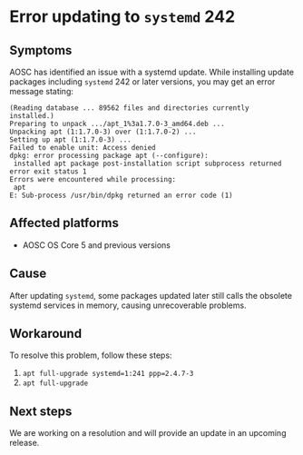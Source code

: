 <!-- TITLE: 00009 Error Updating To Systemd 242 -->
<!-- SUBTITLE: Obsolete systemd services in memory cause problems -->

# Error updating to `systemd` 242

## Symptoms

AOSC has identified an issue with a systemd update. While installing update packages including `systemd` 242 or later versions, you may get an error message stating:

```shell
(Reading database ... 89562 files and directories currently installed.)
Preparing to unpack .../apt_1%3a1.7.0-3_amd64.deb ...
Unpacking apt (1:1.7.0-3) over (1:1.7.0-2) ...
Setting up apt (1:1.7.0-3) ...
Failed to enable unit: Access denied
dpkg: error processing package apt (--configure):
 installed apt package post-installation script subprocess returned error exit status 1
Errors were encountered while processing:
 apt
E: Sub-process /usr/bin/dpkg returned an error code (1)
```

## Affected platforms

- AOSC OS Core 5 and previous versions

## Cause

After updating `systemd`, some packages updated later still calls the obsolete systemd services in memory, causing unrecoverable problems.

## Workaround

To resolve this problem, follow these steps:

1. `apt full-upgrade systemd=1:241 ppp=2.4.7-3`
2. `apt full-upgrade`

## Next steps

We are working on a resolution and will provide an update in an upcoming release.
